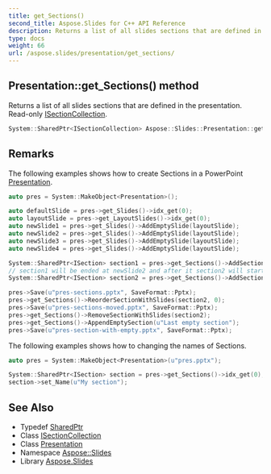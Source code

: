 ```yaml
---
title: get_Sections()
second_title: Aspose.Slides for C++ API Reference
description: Returns a list of all slides sections that are defined in the presentation. Read-only ISectionCollection.
type: docs
weight: 66
url: /aspose.slides/presentation/get_sections/
---
```

## Presentation::get_Sections() method


Returns a list of all slides sections that are defined in the presentation. Read-only [ISectionCollection](../../isectioncollection/).

```cpp
System::SharedPtr<ISectionCollection> Aspose::Slides::Presentation::get_Sections() override
```

## Remarks


The following examples shows how to create Sections in a PowerPoint [Presentation](../). 
```cpp
auto pres = System::MakeObject<Presentation>();

auto defaultSlide = pres->get_Slides()->idx_get(0);
auto layoutSlide = pres->get_LayoutSlides()->idx_get(0);
auto newSlide1 = pres->get_Slides()->AddEmptySlide(layoutSlide);
auto newSlide2 = pres->get_Slides()->AddEmptySlide(layoutSlide);
auto newSlide3 = pres->get_Slides()->AddEmptySlide(layoutSlide);
auto newSlide4 = pres->get_Slides()->AddEmptySlide(layoutSlide);

System::SharedPtr<ISection> section1 = pres->get_Sections()->AddSection(u"Section 1", newSlide1);
// section1 will be ended at newSlide2 and after it section2 will start
System::SharedPtr<ISection> section2 = pres->get_Sections()->AddSection(u"Section 2", newSlide3);

pres->Save(u"pres-sections.pptx", SaveFormat::Pptx);
pres->get_Sections()->ReorderSectionWithSlides(section2, 0);
pres->Save(u"pres-sections-moved.pptx", SaveFormat::Pptx);
pres->get_Sections()->RemoveSectionWithSlides(section2);
pres->get_Sections()->AppendEmptySection(u"Last empty section");
pres->Save(u"pres-section-with-empty.pptx", SaveFormat::Pptx);
```
 The following examples shows how to changing the names of Sections. 
```cpp
auto pres = System::MakeObject<Presentation>(u"pres.pptx");

System::SharedPtr<ISection> section = pres->get_Sections()->idx_get(0);
section->set_Name(u"My section");
```

## See Also

* Typedef [SharedPtr](../../../system/sharedptr/)
* Class [ISectionCollection](../../isectioncollection/)
* Class [Presentation](../)
* Namespace [Aspose::Slides](../../)
* Library [Aspose.Slides](../../../)